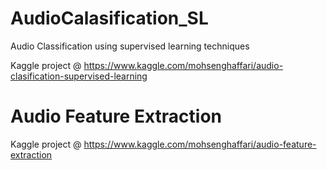 # AudioCalasification_SL
Audio Classification using supervised learning techniques

Kaggle project @ https://www.kaggle.com/mohsenghaffari/audio-clasification-supervised-learning

# Audio Feature Extraction

Kaggle project @ https://www.kaggle.com/mohsenghaffari/audio-feature-extraction

